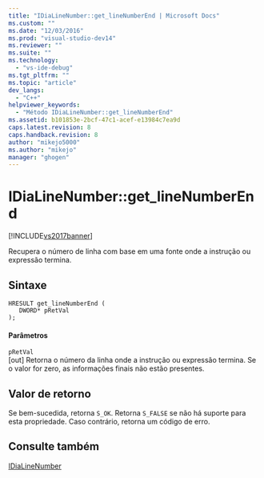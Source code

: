 ```yaml
---
title: "IDiaLineNumber::get_lineNumberEnd | Microsoft Docs"
ms.custom: ""
ms.date: "12/03/2016"
ms.prod: "visual-studio-dev14"
ms.reviewer: ""
ms.suite: ""
ms.technology: 
  - "vs-ide-debug"
ms.tgt_pltfrm: ""
ms.topic: "article"
dev_langs: 
  - "C++"
helpviewer_keywords: 
  - "Método IDiaLineNumber::get_lineNumberEnd"
ms.assetid: b101853e-2bcf-47c1-acef-e13984c7ea9d
caps.latest.revision: 8
caps.handback.revision: 8
author: "mikejo5000"
ms.author: "mikejo"
manager: "ghogen"
---
```

# IDiaLineNumber::get_lineNumberEnd
[!INCLUDE[vs2017banner](../../code-quality/includes/vs2017banner.md)]

Recupera o número de linha com base em uma fonte onde a instrução ou expressão termina.  
  
## Sintaxe  
  
```cpp#  
HRESULT get_lineNumberEnd (   
   DWORD* pRetVal  
);  
```  
  
#### Parâmetros  
 `pRetVal`  
 \[out\] Retorna o número da linha onde a instrução ou expressão termina.  Se o valor for zero, as informações finais não estão presentes.  
  
## Valor de retorno  
 Se bem\-sucedida, retorna `S_OK`.  Retorna `S_FALSE` se não há suporte para esta propriedade.  Caso contrário, retorna um código de erro.  
  
## Consulte também  
 [IDiaLineNumber](../../debugger/debug-interface-access/idialinenumber.md)